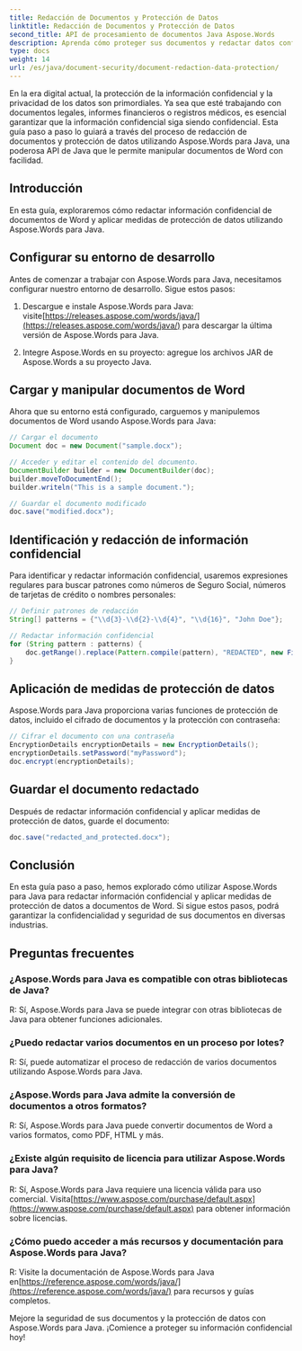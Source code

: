 ```yaml
---
title: Redacción de Documentos y Protección de Datos
linktitle: Redacción de Documentos y Protección de Datos
second_title: API de procesamiento de documentos Java Aspose.Words
description: Aprenda cómo proteger sus documentos y redactar datos confidenciales utilizando Aspose.Words para Java. Guía paso a paso con código fuente.
type: docs
weight: 14
url: /es/java/document-security/document-redaction-data-protection/
---
```


En la era digital actual, la protección de la información confidencial y la privacidad de los datos son primordiales. Ya sea que esté trabajando con documentos legales, informes financieros o registros médicos, es esencial garantizar que la información confidencial siga siendo confidencial. Esta guía paso a paso lo guiará a través del proceso de redacción de documentos y protección de datos utilizando Aspose.Words para Java, una poderosa API de Java que le permite manipular documentos de Word con facilidad.

## Introducción

En esta guía, exploraremos cómo redactar información confidencial de documentos de Word y aplicar medidas de protección de datos utilizando Aspose.Words para Java. 

## Configurar su entorno de desarrollo

Antes de comenzar a trabajar con Aspose.Words para Java, necesitamos configurar nuestro entorno de desarrollo. Sigue estos pasos:

1.  Descargue e instale Aspose.Words para Java: visite[https://releases.aspose.com/words/java/](https://releases.aspose.com/words/java/) para descargar la última versión de Aspose.Words para Java.

2. Integre Aspose.Words en su proyecto: agregue los archivos JAR de Aspose.Words a su proyecto Java.

## Cargar y manipular documentos de Word

Ahora que su entorno está configurado, carguemos y manipulemos documentos de Word usando Aspose.Words para Java:

```java
// Cargar el documento
Document doc = new Document("sample.docx");

// Acceder y editar el contenido del documento.
DocumentBuilder builder = new DocumentBuilder(doc);
builder.moveToDocumentEnd();
builder.writeln("This is a sample document.");

// Guardar el documento modificado
doc.save("modified.docx");
```

## Identificación y redacción de información confidencial

Para identificar y redactar información confidencial, usaremos expresiones regulares para buscar patrones como números de Seguro Social, números de tarjetas de crédito o nombres personales:

```java
// Definir patrones de redacción
String[] patterns = {"\\d{3}-\\d{2}-\\d{4}", "\\d{16}", "John Doe"};

// Redactar información confidencial
for (String pattern : patterns) {
    doc.getRange().replace(Pattern.compile(pattern), "REDACTED", new FindReplaceOptions());
}
```

## Aplicación de medidas de protección de datos

Aspose.Words para Java proporciona varias funciones de protección de datos, incluido el cifrado de documentos y la protección con contraseña:

```java
// Cifrar el documento con una contraseña
EncryptionDetails encryptionDetails = new EncryptionDetails();
encryptionDetails.setPassword("myPassword");
doc.encrypt(encryptionDetails);
```

## Guardar el documento redactado

Después de redactar información confidencial y aplicar medidas de protección de datos, guarde el documento:

```java
doc.save("redacted_and_protected.docx");
```

## Conclusión

En esta guía paso a paso, hemos explorado cómo utilizar Aspose.Words para Java para redactar información confidencial y aplicar medidas de protección de datos a documentos de Word. Si sigue estos pasos, podrá garantizar la confidencialidad y seguridad de sus documentos en diversas industrias.

## Preguntas frecuentes

### ¿Aspose.Words para Java es compatible con otras bibliotecas de Java?

R: Sí, Aspose.Words para Java se puede integrar con otras bibliotecas de Java para obtener funciones adicionales.

### ¿Puedo redactar varios documentos en un proceso por lotes?

R: Sí, puede automatizar el proceso de redacción de varios documentos utilizando Aspose.Words para Java.

### ¿Aspose.Words para Java admite la conversión de documentos a otros formatos?

R: Sí, Aspose.Words para Java puede convertir documentos de Word a varios formatos, como PDF, HTML y más.

### ¿Existe algún requisito de licencia para utilizar Aspose.Words para Java?

 R: Sí, Aspose.Words para Java requiere una licencia válida para uso comercial. Visita[https://www.aspose.com/purchase/default.aspx](https://www.aspose.com/purchase/default.aspx) para obtener información sobre licencias.

### ¿Cómo puedo acceder a más recursos y documentación para Aspose.Words para Java?

R: Visite la documentación de Aspose.Words para Java en[https://reference.aspose.com/words/java/](https://reference.aspose.com/words/java/) para recursos y guías completos.

Mejore la seguridad de sus documentos y la protección de datos con Aspose.Words para Java. ¡Comience a proteger su información confidencial hoy!